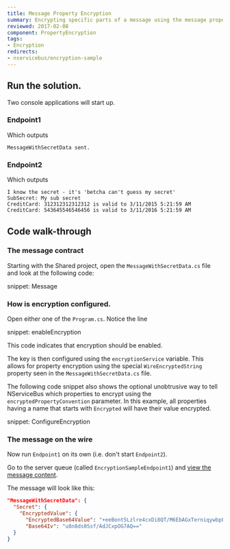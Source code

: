 ```yaml
---
title: Message Property Encryption
summary: Encrypting specific parts of a message using the message property encryption feature.
reviewed: 2017-02-08
component: PropertyEncryption
tags:
- Encryption
redirects:
- nservicebus/encryption-sample
---
```



## Run the solution.

Two console applications will start up.


### Endpoint1

Which outputs

```
MessageWithSecretData sent.
```


### Endpoint2

Which outputs

```
I know the secret - it's 'betcha can't guess my secret'
SubSecret: My sub secret
CreditCard: 312312312312312 is valid to 3/11/2015 5:21:59 AM
CreditCard: 543645546546456 is valid to 3/11/2016 5:21:59 AM
```


## Code walk-through


### The message contract

Starting with the Shared project, open the `MessageWithSecretData.cs` file and look at the following code:

snippet: Message


### How is encryption configured.

Open either one of the `Program.cs`. Notice the line

snippet: enableEncryption

This code indicates that encryption should be enabled.

The key is then configured using the `encryptionService` variable. This allows for property encryption using the special `WireEncryptedString` property seen in the `MessageWithSecretData.cs` file.

The following code snippet also shows the optional unobtrusive way to tell NServiceBus which properties to encrypt using the `encryptedPropertyConvention` parameter. In this example, all properties having a name that starts with `Encrypted` will have their value encrypted.

snippet: ConfigureEncryption

### The message on the wire

Now run `Endpoint1` on its own (i.e. don't start `Endpoint2`).

Go to the server queue (called `EncryptionSampleEndpoint1`) and [view the message content](/transports/msmq/viewing-message-content-in-msmq.md).

The message will look like this:

```json
"MessageWithSecretData": {
  "Secret": {
    "EncryptedValue": {
      "EncryptedBase64Value": "+eeBont5Lzlre4cxDi8QT/M6EbAGxTerniqywbpLBVA=",
      "Base64Iv": "u8n8ds0Ssf/AdJCxpOG7AQ=="
  }
}
```
